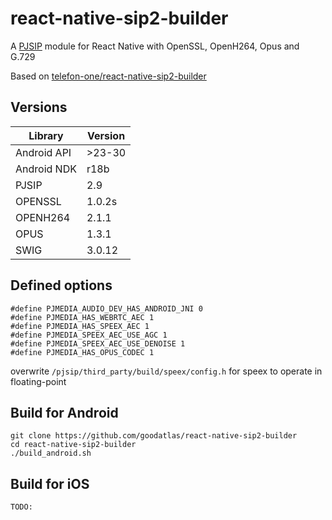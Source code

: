 # react-native-sip2-builder
A [PJSIP](https://www.pjsip.org) module for React Native with OpenSSL, OpenH264, Opus and G.729

Based on [telefon-one/react-native-sip2-builder](https://github.com/telefon-one/react-native-sip2-builder)


## Versions
| Library              | Version |
|----------------------|---------|
| Android API          | >23-30  |
| Android NDK          | r18b    |
| PJSIP                | 2.9     |
| OPENSSL              | 1.0.2s  |
| OPENH264             | 2.1.1   | 
| OPUS                 | 1.3.1   |
| SWIG                 | 3.0.12  |

## Defined options
```
#define PJMEDIA_AUDIO_DEV_HAS_ANDROID_JNI 0
#define PJMEDIA_HAS_WEBRTC_AEC 1
#define PJMEDIA_HAS_SPEEX_AEC 1
#define PJMEDIA_SPEEX_AEC_USE_AGC 1
#define PJMEDIA_SPEEX_AEC_USE_DENOISE 1
#define PJMEDIA_HAS_OPUS_CODEC 1
```

overwrite `/pjsip/third_party/build/speex/config.h` for speex to operate in floating-point


## Build for Android
```
git clone https://github.com/goodatlas/react-native-sip2-builder
cd react-native-sip2-builder
./build_android.sh
```

## Build for iOS
```
TODO:
```
